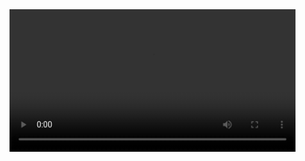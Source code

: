 <video controls width="100%">
  <source src="video.ts">
  Ваш браузер не поддерживает видео.
</video>
